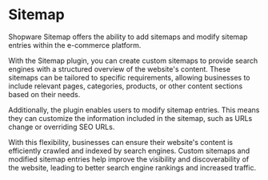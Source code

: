 # Sitemap

Shopware Sitemap offers the ability to add sitemaps and modify sitemap entries within the e-commerce platform.

With the Sitemap plugin, you can create custom sitemaps to provide search engines with a structured overview of the website's content. These sitemaps can be tailored to specific requirements, allowing businesses to include relevant pages, categories, products, or other content sections based on their needs.

Additionally, the plugin enables users to modify sitemap entries. This means they can customize the information included in the sitemap, such as URLs change or overriding SEO URLs.
		
With this flexibility, businesses can ensure their website's content is efficiently crawled and indexed by search engines. Custom sitemaps and modified sitemap entries help improve the visibility and discoverability of the website, leading to better search engine rankings and increased traffic.
